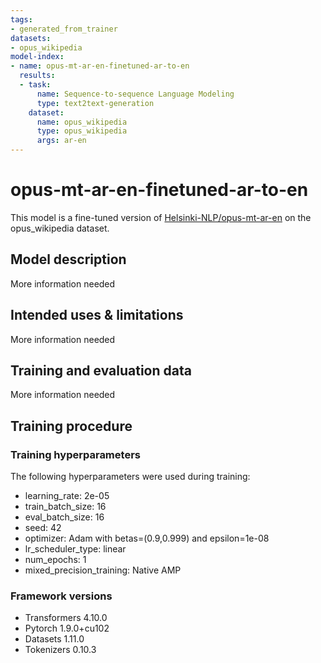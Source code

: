 ```yaml
---
tags:
- generated_from_trainer
datasets:
- opus_wikipedia
model-index:
- name: opus-mt-ar-en-finetuned-ar-to-en
  results:
  - task:
      name: Sequence-to-sequence Language Modeling
      type: text2text-generation
    dataset:
      name: opus_wikipedia
      type: opus_wikipedia
      args: ar-en
---
```


<!-- This model card has been generated automatically according to the information the Trainer had access to. You
should probably proofread and complete it, then remove this comment. -->

# opus-mt-ar-en-finetuned-ar-to-en

This model is a fine-tuned version of [Helsinki-NLP/opus-mt-ar-en](https://huggingface.co/Helsinki-NLP/opus-mt-ar-en) on the opus_wikipedia dataset.

## Model description

More information needed

## Intended uses & limitations

More information needed

## Training and evaluation data

More information needed

## Training procedure

### Training hyperparameters

The following hyperparameters were used during training:
- learning_rate: 2e-05
- train_batch_size: 16
- eval_batch_size: 16
- seed: 42
- optimizer: Adam with betas=(0.9,0.999) and epsilon=1e-08
- lr_scheduler_type: linear
- num_epochs: 1
- mixed_precision_training: Native AMP

### Framework versions

- Transformers 4.10.0
- Pytorch 1.9.0+cu102
- Datasets 1.11.0
- Tokenizers 0.10.3

